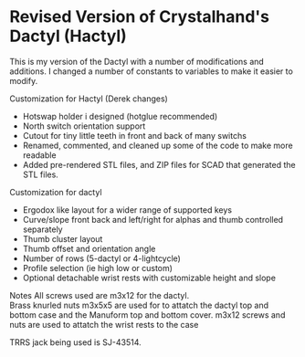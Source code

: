 # Revised Version of Crystalhand's Dactyl (Hactyl)
This is my version of the Dactyl with a number of modifications and additions.  I changed a number of constants to variables to make it easier to modify.

Customization for Hactyl (Derek changes)
- Hotswap holder i designed (hotglue recommended)
- North switch orientation support
- Cutout for tiny little teeth in front and back of many switchs
- Renamed, commented, and cleaned up some of the code to make more readable
- Added pre-rendered STL files, and ZIP files for SCAD that generated the STL files.

Customization for dactyl
- Ergodox like layout for a wider range of supported keys
- Curve/slope front back and left/right for alphas and thumb controlled separately
- Thumb cluster layout
- Thumb offset and orientation angle
- Number of rows (5-dactyl or 4-lightcycle)
- Profile selection (ie high low or custom)
- Optional detachable wrist rests with customizable height and slope



Notes
All screws used are m3x12 for the dactyl.  
Brass knurled nuts m3x5x5 are used for to attatch the dactyl top and bottom case and the Manuform top and bottom cover.
m3x12 screws and nuts are used to attatch the wrist rests to the case

TRRS jack being used is SJ-43514.






